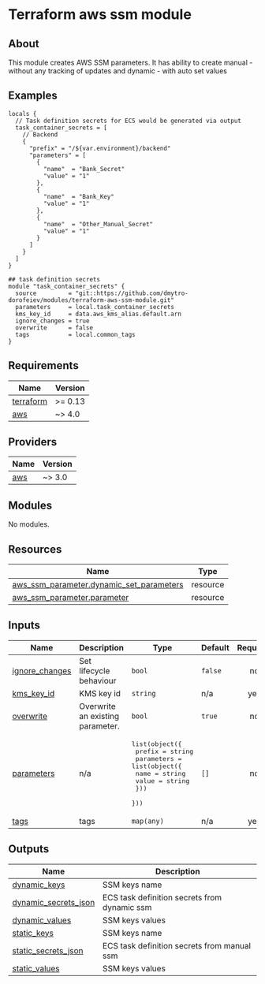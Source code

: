 # Terraform aws ssm module

## About

This module creates AWS SSM parameters.
It has ability to create manual - without any tracking of updates and dynamic - with auto set values

## Examples

```hcl
locals {
  // Task definition secrets for ECS would be generated via output
  task_container_secrets = [
    // Backend
    {
      "prefix" = "/${var.environment}/backend"
      "parameters" = [
        {
          "name"  = "Bank_Secret"
          "value" = "1"
        },
        {
          "name"  = "Bank_Key"
          "value" = "1"
        },
        {
          "name"  = "Other_Manual_Secret"
          "value" = "1"
        }
      ]
    }
  ]
}

## task definition secrets
module "task_container_secrets" {
  source         = "git::https://github.com/dmytro-dorofeiev/modules/terraform-aws-ssm-module.git"
  parameters     = local.task_container_secrets
  kms_key_id     = data.aws_kms_alias.default.arn
  ignore_changes = true
  overwrite      = false
  tags           = local.common_tags
}
```

<!-- BEGINNING OF PRE-COMMIT-TERRAFORM DOCS HOOK -->
## Requirements

| Name | Version |
|------|---------|
| <a name="requirement_terraform"></a> [terraform](#requirement\_terraform) | >= 0.13 |
| <a name="requirement_aws"></a> [aws](#requirement\_aws) | ~> 4.0 |

## Providers

| Name | Version |
|------|---------|
| <a name="provider_aws"></a> [aws](#provider\_aws) | ~> 3.0 |

## Modules

No modules.

## Resources

| Name | Type |
|------|------|
| [aws_ssm_parameter.dynamic_set_parameters](https://registry.terraform.io/providers/hashicorp/aws/latest/docs/resources/ssm_parameter) | resource |
| [aws_ssm_parameter.parameter](https://registry.terraform.io/providers/hashicorp/aws/latest/docs/resources/ssm_parameter) | resource |

## Inputs

| Name | Description | Type | Default | Required |
|------|-------------|------|---------|:--------:|
| <a name="input_ignore_changes"></a> [ignore\_changes](#input\_ignore\_changes) | Set lifecycle behaviour | `bool` | `false` | no |
| <a name="input_kms_key_id"></a> [kms\_key\_id](#input\_kms\_key\_id) | KMS key id | `string` | n/a | yes |
| <a name="input_overwrite"></a> [overwrite](#input\_overwrite) | Overwrite an existing parameter. | `bool` | `true` | no |
| <a name="input_parameters"></a> [parameters](#input\_parameters) | n/a | <pre>list(object({<br>    prefix = string<br>    parameters = list(object({<br>      name  = string<br>      value = string<br>    }))<br>  }))</pre> | `[]` | no |
| <a name="input_tags"></a> [tags](#input\_tags) | tags | `map(any)` | n/a | yes |

## Outputs

| Name | Description |
|------|-------------|
| <a name="output_dynamic_keys"></a> [dynamic\_keys](#output\_dynamic\_keys) | SSM keys name |
| <a name="output_dynamic_secrets_json"></a> [dynamic\_secrets\_json](#output\_dynamic\_secrets\_json) | ECS task definition secrets from dynamic ssm |
| <a name="output_dynamic_values"></a> [dynamic\_values](#output\_dynamic\_values) | SSM keys values |
| <a name="output_static_keys"></a> [static\_keys](#output\_static\_keys) | SSM keys name |
| <a name="output_static_secrets_json"></a> [static\_secrets\_json](#output\_static\_secrets\_json) | ECS task definition secrets from manual ssm |
| <a name="output_static_values"></a> [static\_values](#output\_static\_values) | SSM keys values |
<!-- END OF PRE-COMMIT-TERRAFORM DOCS HOOK -->
